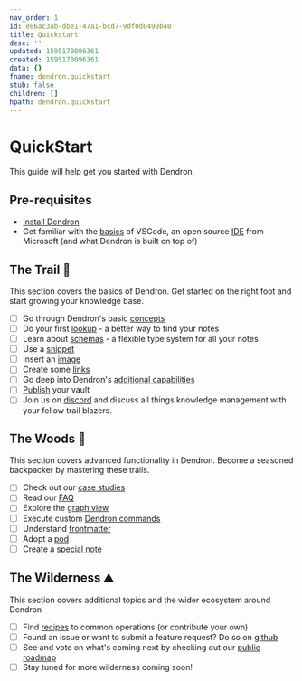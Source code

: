 ```yaml
---
nav_order: 1
id: e86ac3ab-dbe1-47a1-bcd7-9df0d0490b40
title: Quickstart
desc: ''
updated: 1595170096361
created: 1595170096361
data: {}
fname: dendron.quickstart
stub: false
children: []
hpath: dendron.quickstart
---
```

# QuickStart

This guide will help get you started with Dendron. 

## Pre-requisites

- [Install Dendron](d95b93bf-5e6f-4dd0-b7d7-c8e29e061876)
- Get familiar with the [basics](https://code.visualstudio.com/docs/editor/codebasics) of VSCode, an open source [IDE](https://www.codecademy.com/articles/what-is-an-ide) from Microsoft (and what Dendron is built on top of) 

## The Trail 🥾

This section covers the basics of Dendron. Get started on the right foot and start growing your knowledge base. 

- [ ] Go through Dendron's basic [concepts](c6fd6bc4-7f75-4cbb-8f34-f7b99bfe2d50)
- [ ] Do your first [lookup](a7c3a810-28c8-4b47-96a6-8156b1524af3) - a better way to find your notes
- [ ] Learn about [schemas](c5e5adde-5459-409b-b34d-a0d75cbb1052) - a flexible type system for all your notes
- [ ] Use a [snippet](9eca1992-7540-4d9d-97fb-328b27748b2c)
- [ ] Insert an [image](a91fd8da-6895-49fe-8164-a17acd8d9a17)
- [ ] Create some [links](3472226a-ff3c-432d-bf5d-10926f39f6c2)
- [ ] Go deep into Dendron's [additional capabilities](11787828-866c-48f0-9b2b-4ad4e0519698)
- [ ] [Publish](73d395c9-5041-4d0d-9db7-080d9586136e) your vault 
- [ ] Join us on [discord](https://discord.com/invite/6j85zNX) and discuss all things knowledge management with your fellow trail blazers.

## The Woods 🌲

This section covers advanced functionality in Dendron. Become a seasoned backpacker by mastering these trails.

- [ ] Check out our [case studies](34ee4bcf-60e9-4031-a4c0-26113b5acb80)
- [ ] Read our [FAQ](683740e3-70ce-4a47-a1f4-1f140e80b558)
- [ ] Explore the [graph view](587e6d62-3c5b-49b0-aedc-02f62f0448e6)
- [ ] Execute custom [Dendron commands](eea2b078-1acc-4071-a14e-18299fc28f47)
- [ ] Understand [frontmatter](ffec2853-c0e0-4165-a368-339db12c8e4b)
- [ ] Adopt a [pod](66727a39-d0a7-449b-a10d-f6c438185d7f)
- [ ] Create a [special note](5c213aa6-e4ba-49e8-85c5-1bdcb33ce202)

## The Wilderness ⛰️

This section covers additional topics and the wider ecosystem around Dendron

- [ ] Find [recipes](401c5889-20ae-4b3a-8468-269def4b4865) to common operations (or contribute your own)
- [ ] Found an issue or want to submit a feature request? Do so on [github](https://github.com/dendronhq/dendron/issues)
- [ ] See and vote on what's coming next by checking out our [public roadmap](https://github.com/orgs/dendronhq/projects/1)
- [ ] Stay tuned for more wilderness coming soon!
